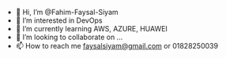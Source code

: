 - 👋 Hi, I’m @Fahim-Faysal-Siyam
- 👀 I’m interested in DevOps
- 🌱 I’m currently learning AWS, AZURE, HUAWEI
- 💞️ I’m looking to collaborate on ...
- 📫 How to reach me faysalsiyam@gmail.com or 01828250039

<!---
Fahim-Faysal-Siyam/Fahim-Faysal-Siyam is a ✨ special ✨ repository because its `README.md` (this file) appears on your GitHub profile.
You can click the Preview link to take a look at your changes.
--->
